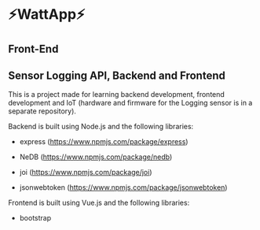 # ⚡WattApp⚡

## Front-End

 ## Sensor Logging API, Backend and Frontend

 This is a project made for learning backend development, frontend development and IoT (hardware and firmware for the Logging sensor is in a separate repository).

 Backend is built using Node.js and the following libraries:
 
 * express (https://www.npmjs.com/package/express)

 * NeDB (https://www.npmjs.com/package/nedb)

 * joi (https://www.npmjs.com/package/joi)

* jsonwebtoken (https://www.npmjs.com/package/jsonwebtoken)

Frontend is built using Vue.js and the following libraries:

* bootstrap
